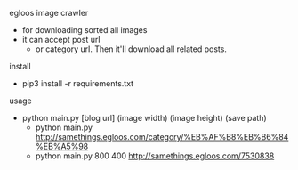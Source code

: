 egloos image crawler
* for downloading sorted all images
* it can accept post url
  * or category url. Then it'll download all related posts.

install
* pip3 install -r requirements.txt

usage
* python main.py [blog url] (image width) (image height) (save path)
  * python main.py http://samethings.egloos.com/category/%EB%AF%B8%EB%B6%84%EB%A5%98
  * python main.py 800 400 http://samethings.egloos.com/7530838
